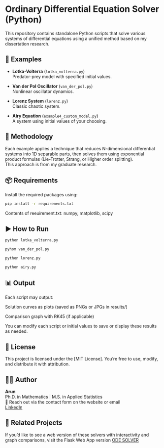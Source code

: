 # Ordinary Differential Equation Solver (Python)

This repository contains standalone Python scripts that solve various systems of differential equations using a unified method based on my dissertation research.

## 📂 Examples

- **Lotka-Volterra** (`lotka_volterra.py`)  
  Predator-prey model with specified initial values.

- **Van der Pol Oscillator** (`van_der_pol.py`)  
  Nonlinear oscillator dynamics.

- **Lorenz System** (`lorenz.py`)  
  Classic chaotic system.

- **Airy Equation** (`example4_custom_model.py`)  
  A system using initial values of your choosing.

## 🧠 Methodology

Each example applies a technique that reduces N-dimensional differential systems into 1D separable parts, then solves them using exponential product formulas (Lie-Trotter, Strang, or Higher order splitting).  
This approach is from my graduate research.

## 📦 Requirements

Install the required packages using:

```bash
pip install -r requirements.txt
```

Contents of reeuirement.txt:
numpy, matplotlib, scipy

## ▶️ How to Run

```bash
python lotka_volterra.py

pyhom van_der_pol.py

python lorenz.py

python airy.py
```

## 📊 Output

Each script may output:

  Solution curves as plots (saved as PNGs or JPGs in results/)

  Comparison graph with RK45 (if applicable)

You can modify each script or initial values to save or display these results as needed.

## 📌 License

This project is licensed under the [MIT License]. You’re free to use, modify, and distribute it with attribution.

## 🙋‍♂️ Author

**Arun**  
Ph.D. in Mathematics | M.S. in Applied Statistics  
📧 Reach out via the contact form on the website or email  
[LinkedIn](https://www.linkedin.com/in/arunbanjara/) 

## 🔗 Related Projects
If you’d like to see a web version of these solvers with interactivity and graph comparisons, visit the Flask Web App version
[ODE SOLVER](https://arun1111.pythonanywhere.com/)


